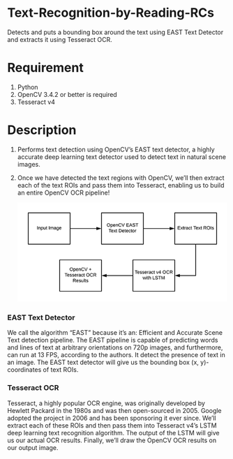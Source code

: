 # Text-Recognition-by-Reading-RCs
Detects and puts a bounding box around the text using EAST Text Detector and extracts it using Tesseract OCR.

# Requirement
1. Python 
2. OpenCV 3.4.2 or better is required
3. Tesseract v4

# Description
1. Performs text detection using OpenCV’s EAST text detector, a highly accurate deep learning text detector used to detect text in natural scene images.
2. Once we have detected the text regions with OpenCV, we’ll then extract each of the text ROIs and pass them into Tesseract, enabling us to build an entire OpenCV OCR pipeline!

      ![OpenCV OCR pipeline](https://github.com/goyalmayank522/Text-Recognition-by-Reading-RCs/blob/master/img.png)


### EAST Text Detector
We call the algorithm “EAST” because it’s an: Efficient and Accurate Scene Text detection pipeline. The EAST pipeline is capable of predicting words and lines of text at arbitrary orientations on 720p images, and furthermore, can run at 13 FPS, according to the authors.
It detect the presence of text in an image. The EAST text detector will give us the bounding box (x, y)-coordinates of text ROIs.

### Tesseract OCR
Tesseract, a highly popular OCR engine, was originally developed by Hewlett Packard in the 1980s and was then open-sourced in 2005. Google adopted the project in 2006 and has been sponsoring it ever since.
We’ll extract each of these ROIs and then pass them into Tesseract v4’s LSTM deep learning text recognition algorithm. The output of the LSTM will give us our actual OCR results. Finally, we’ll draw the OpenCV OCR results on our output image.
